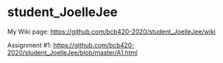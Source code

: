 # student_JoelleJee

My Wiki page: https://github.com/bcb420-2020/student_JoelleJee/wiki

Assignment #1: https://github.com/bcb420-2020/student_JoelleJee/blob/master/A1.html
